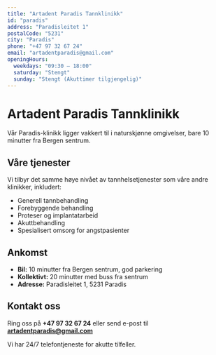 ```yaml
---
title: "Artadent Paradis Tannklinikk"
id: "paradis"
address: "Paradisleitet 1"
postalCode: "5231"
city: "Paradis"
phone: "+47 97 32 67 24"
email: "artadentparadis@gmail.com"
openingHours:
  weekdays: "09:30 – 18:00"
  saturday: "Stengt"
  sunday: "Stengt (Akuttimer tilgjengelig)"
---
```


# Artadent Paradis Tannklinikk

Vår Paradis-klinikk ligger vakkert til i naturskjønne omgivelser, bare 10 minutter fra Bergen sentrum. 

## Våre tjenester
Vi tilbyr det samme høye nivået av tannhelsetjenester som våre andre klinikker, inkludert:

- Generell tannbehandling
- Forebyggende behandling
- Proteser og implantatarbeid
- Akuttbehandling
- Spesialisert omsorg for angstpasienter

## Ankomst
- **Bil:** 10 minutter fra Bergen sentrum, god parkering
- **Kollektivt:** 20 minutter med buss fra sentrum
- **Adresse:** Paradisleitet 1, 5231 Paradis

## Kontakt oss
Ring oss på **+47 97 32 67 24** eller send e-post til **artadentparadis@gmail.com**

Vi har 24/7 telefontjeneste for akutte tilfeller.